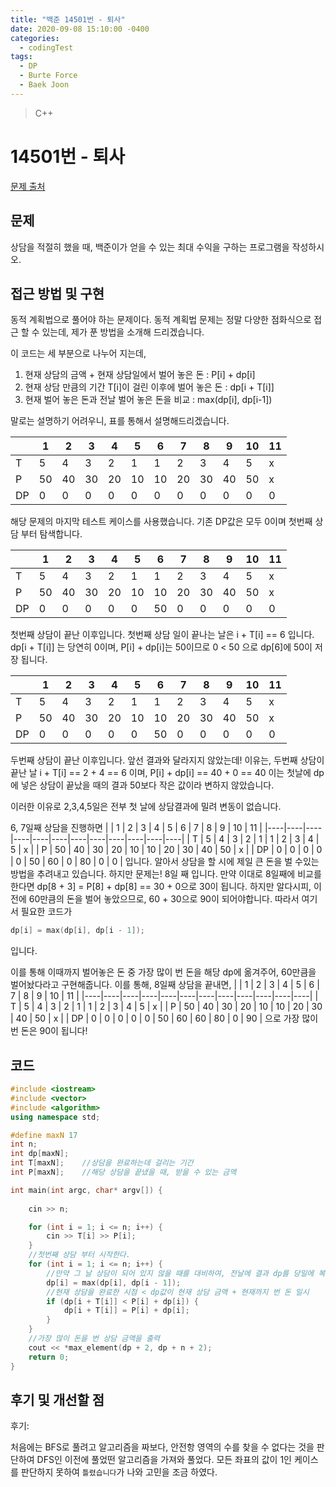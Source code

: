 ```yaml
---
title: "백준 14501번 - 퇴사"
date: 2020-09-08 15:10:00 -0400
categories: 
  - codingTest
tags:
  - DP
  - Burte Force
  - Baek Joon
---
```


> C++ 

14501번 - 퇴사
=============
 
[문제 출처](https://www.acmicpc.net/problem/14501)
## 문제
상담을 적절히 했을 때, 백준이가 얻을 수 있는 최대 수익을 구하는 프로그램을 작성하시오.

## 접근 방법 및 구현
동적 계획법으로 풀어야 하는 문제이다.
동적 계획법 문제는 정말 다양한 점화식으로 접근 할 수 있는데, 제가 푼 방법을 소개해 드리겠습니다. 

이 코드는 세 부분으로 나누어 지는데,
1. 현재 상담의 금액 + 현재 상담일에서 벌어 놓은 돈 : P[i] + dp[i]
2. 현재 상담 만큼의 기간 T[i]이 걸린 이후에 벌어 놓은 돈 : dp[i + T[i]] 
3. 현재 벌어 놓은 돈과 전날 벌어 놓은 돈을 비교 : max(dp[i], dp[i-1])

말로는 설명하기 어려우니, 표를 통해서 설명해드리겠습니다.

|    | 1  | 2  | 3  | 4  | 5  | 6  | 7  | 8  | 9  | 10 | 11 |
|----|----|----|----|----|----|----|----|----|----|----|----|
| T  | 5  | 4  | 3  | 2  | 1  | 1  | 2  | 3  | 4  | 5  | x  |
| P  | 50 | 40 | 30 | 20 | 10 | 10 | 20 | 30 | 40 | 50 | x  |
| DP | 0  | 0  | 0  | 0  | 0  | 0  | 0  | 0  | 0  | 0  | 0  |
해당 문제의 마지막 테스트 케이스를 사용했습니다.
기존 DP값은 모두 0이며 첫번째 상담 부터 탐색합니다.

|    | 1  | 2  | 3  | 4  | 5  | 6  | 7  | 8  | 9  | 10 | 11 |
|----|----|----|----|----|----|----|----|----|----|----|----|
| T  | 5  | 4  | 3  | 2  | 1  | 1  | 2  | 3  | 4  | 5  | x  |
| P  | 50 | 40 | 30 | 20 | 10 | 10 | 20 | 30 | 40 | 50 | x  |
| DP | 0  | 0  | 0  | 0  | 0  | 50 | 0  | 0  | 0  | 0  | 0  |
첫번째 상담이 끝난 이후입니다.
첫번째 상담 일이 끝나는 날은 i + T[i] == 6 입니다.
dp[i + T[i]] 는 당연히 0이며, P[i] + dp[i]는 50이므로 0 < 50 으로 dp[6]에 50이 저장 됩니다.

|    | 1  | 2  | 3  | 4  | 5  | 6  | 7  | 8  | 9  | 10 | 11 |
|----|----|----|----|----|----|----|----|----|----|----|----|
| T  | 5  | 4  | 3  | 2  | 1  | 1  | 2  | 3  | 4  | 5  | x  |
| P  | 50 | 40 | 30 | 20 | 10 | 10 | 20 | 30 | 40 | 50 | x  |
| DP | 0  | 0  | 0  | 0  | 0  | 50 | 0  | 0  | 0  | 0  | 0  |
두번째 상담이 끝난 이후입니다. 앞선 결과와 달라지지 않았는데! 이유는,
두번째 상담이 끝난 날 i + T[i] == 2 + 4 == 6 이며, P[i] + dp[i] == 40 + 0 == 40
이는 첫날에 dp에 넣은 상담이 끝났을 때의 결과 50보다 작은 값이라 변하지 않았습니다.

이러한 이유로 2,3,4,5일은 전부 첫 날에 상담결과에 밀려 변동이 없습니다.

6, 7일째 상담을 진행하면
|    | 1  | 2  | 3  | 4  | 5  | 6  | 7  | 8  | 9  | 10 | 11 |
|----|----|----|----|----|----|----|----|----|----|----|----|
| T  | 5  | 4  | 3  | 2  | 1  | 1  | 2  | 3  | 4  | 5  | x  |
| P  | 50 | 40 | 30 | 20 | 10 | 10 | 20 | 30 | 40 | 50 | x  |
| DP | 0  | 0  | 0  | 0  | 0  | 50 | 60 | 0  | 80 | 0  | 0  |
입니다.  알아서 상담을 할 시에 제일 큰 돈을 벌 수있는 방법을 추려내고 있습니다. 
하지만 문제는! 8일 째 입니다.
만약 이대로 8일째에 비교를 한다면 dp[8 + 3] = P[8] + dp[8] == 30 + 0으로 30이 됩니다.
하지만 알다시피, 이전에 60만큼의 돈을 벌어 놓았으므로, 60 + 30으로 90이 되어야합니다.
따라서 여기서 필요한 코드가
```c++
dp[i] = max(dp[i], dp[i - 1]);
```
입니다.

이를 통해 이때까지 벌어놓은 돈 중 가장 많이 번 돈을 해당 dp에 옮겨주어, 60만큼을 벌어놨다라고 구현해줍니다.
이를 통해, 8일째 상담을 끝내면,
|    | 1  | 2  | 3  | 4  | 5  | 6  | 7  | 8  | 9  | 10 | 11 |
|----|----|----|----|----|----|----|----|----|----|----|----|
| T  | 5  | 4  | 3  | 2  | 1  | 1  | 2  | 3  | 4  | 5  | x  |
| P  | 50 | 40 | 30 | 20 | 10 | 10 | 20 | 30 | 40 | 50 | x  |
| DP | 0  | 0  | 0  | 0  | 0  | 50 | 60 | 60 | 80 | 0  | 90 |
으로 가장 많이 번 돈은 90이 됩니다!

## 코드 
```c++
#include <iostream>
#include <vector>
#include <algorithm>
using namespace std;

#define maxN 17
int n;
int dp[maxN];
int T[maxN];	//상담을 완료하는데 걸리는 기간
int P[maxN];	//해당 상담을 끝냈을 때, 받을 수 있는 금액

int main(int argc, char* argv[]) {
	
	cin >> n;

	for (int i = 1; i <= n; i++) {
		cin >> T[i] >> P[i];
	}
	//첫번째 상담 부터 시작한다.
	for (int i = 1; i <= n; i++) {
		//만약 그 날 상담이 되어 있지 않을 때를 대비하여, 전날에 결과 dp를 당일에 복사한다.
		dp[i] = max(dp[i], dp[i - 1]);
		//현재 상담을 완료한 시점 < dp값이 현재 상담 금액 + 현재까지 번 돈 일시 
		if (dp[i + T[i]] < P[i] + dp[i]) {
			dp[i + T[i]] = P[i] + dp[i];
		}
	}
	//가장 많이 돈을 번 상담 금액을 출력
	cout << *max_element(dp + 2, dp + n + 2);
	return 0;
}
```

## 후기 및 개선할 점

후기:

처음에는 BFS로 풀려고 알고리즘을 짜보다, 안전항 영역의 수를 찾을 수 없다는 것을 판단하여 DFS인 이전에 풀었떤 알고리즘을 가져와 풀었다.
모든 좌표의 값이 1인 케이스를 판단하지 못하여 `틀렸습니다`가 나와 고민을 조금 하였다.